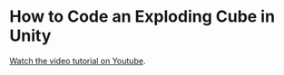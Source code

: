 # How to Code an Exploding Cube in Unity 

[Watch the video tutorial on Youtube](https://youtu.be/Sru8XDwxC3I).
